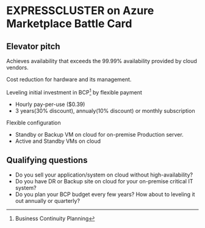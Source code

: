 # EXPRESSCLUSTER on Azure Marketplace Battle Card

## Elevator pitch

Achieves availability that exceeds the 99.99% availability provided by cloud vendors.

Cost reduction for hardware and its management.

Leveling initial investment in BCP[^1] by flexible payment

- Hourly pay-per-use ($0.39)
- 3 years(30% discount), annualy(10% discount) or monthly subscription

Flexible configuration

- Standby or Backup VM on cloud for on-premise Production server.
- Active and Standby VMs on cloud

## Qualifying questions

- Do you sell your application/system on cloud without high-availability?
- Do you have DR or Backup site on cloud for your on-premise critical IT system?
- Do you plan your BCP budget every few years? How about to leveling it out annually or quarterly?

[^1]: Business Continuity Planning
